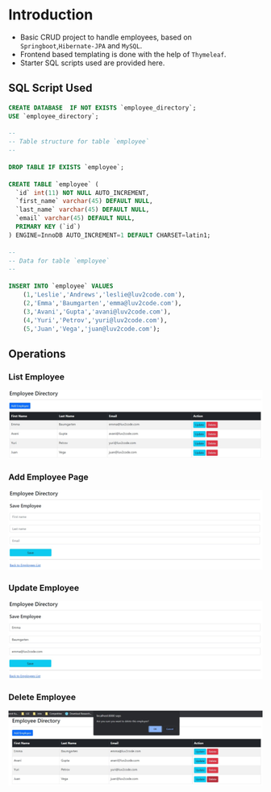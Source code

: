 # Introduction
- Basic CRUD project to handle employees, based on `Springboot`,`Hibernate-JPA` and `MySQL`. 
- Frontend based templating is done with the help of `Thymeleaf`.  
- Starter SQL scripts used are provided here. 

## SQL Script Used 
```sql
CREATE DATABASE  IF NOT EXISTS `employee_directory`;
USE `employee_directory`;

--
-- Table structure for table `employee`
--

DROP TABLE IF EXISTS `employee`;

CREATE TABLE `employee` (
  `id` int(11) NOT NULL AUTO_INCREMENT,
  `first_name` varchar(45) DEFAULT NULL,
  `last_name` varchar(45) DEFAULT NULL,
  `email` varchar(45) DEFAULT NULL,
  PRIMARY KEY (`id`)
) ENGINE=InnoDB AUTO_INCREMENT=1 DEFAULT CHARSET=latin1;

--
-- Data for table `employee`
--

INSERT INTO `employee` VALUES 
	(1,'Leslie','Andrews','leslie@luv2code.com'),
	(2,'Emma','Baumgarten','emma@luv2code.com'),
	(3,'Avani','Gupta','avani@luv2code.com'),
	(4,'Yuri','Petrov','yuri@luv2code.com'),
	(5,'Juan','Vega','juan@luv2code.com');

```
## Operations

### List Employee
![](./Images/front_page.jpg)

### Add Employee Page 
![](./Images/new_employee.jpg)

### Update Employee
![](./Images/update_employee_details.jpg)

### Delete Employee
![](./Images/delete_confirmation.jpg)

